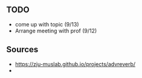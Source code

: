 ## TODO
- come up with topic (9/13)
- Arrange meeting with prof (9/12)

## Sources
  - https://zju-muslab.github.io/projects/advreverb/
  - 
